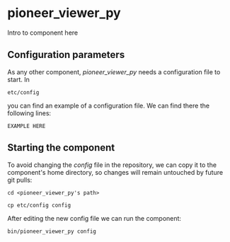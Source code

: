 # pioneer_viewer_py
Intro to component here


## Configuration parameters
As any other component, *pioneer_viewer_py* needs a configuration file to start. In
```
etc/config
```
you can find an example of a configuration file. We can find there the following lines:
```
EXAMPLE HERE
```

## Starting the component
To avoid changing the *config* file in the repository, we can copy it to the component's home directory, so changes will remain untouched by future git pulls:

```
cd <pioneer_viewer_py's path> 
```
```
cp etc/config config
```

After editing the new config file we can run the component:

```
bin/pioneer_viewer_py config
```
